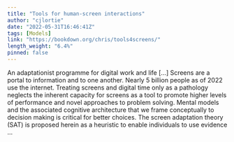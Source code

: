 ```yaml
---
title: "Tools for human-screen interactions"
author: "cjlortie"
date: "2022-05-31T16:46:41Z"
tags: [Models]
link: "https://bookdown.org/chris/tools4screens/"
length_weight: "6.4%"
pinned: false
---
```


An adaptationist programme for digital work and life [...] Screens are a portal to information and to one another. Nearly 5 billion people as of 2022 use the internet. Treating screens and digital time only as a pathology neglects the inherent capacity for screens as a tool to promote higher levels of performance and novel approaches to problem solving. Mental models and the associated cognitive architecture that we frame conceptually to decision making is critical for better choices. The screen adaptation theory (SAT) is proposed herein as a heuristic to enable individuals to use evidence ...
